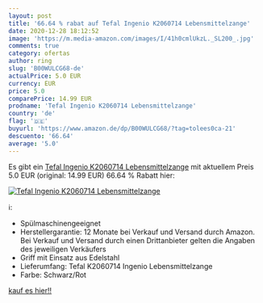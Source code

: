 ```yaml
---
layout: post
title: '66.64 % rabat auf Tefal Ingenio K2060714 Lebensmittelzange'
date: 2020-12-28 18:12:52
image: 'https://m.media-amazon.com/images/I/41h0cmlUkzL._SL200_.jpg'
comments: true
category: ofertas
author: ring
slug: 'B00WULCG68-de'
actualPrice: 5.0 EUR
currency: EUR
price: 5.0
comparePrice: 14.99 EUR
prodname: 'Tefal Ingenio K2060714 Lebensmittelzange'
country: 'de'
flag: '🇩🇪'
buyurl: 'https://www.amazon.de/dp/B00WULCG68/?tag=tolees0ca-21'
descuento: '66.64'
average: '5.0'
---
```


Es gibt ein [Tefal Ingenio K2060714 Lebensmittelzange](https://www.amazon.de/dp/B00WULCG68/?tag=tolees0ca-21) mit aktuellem Preis 5.0 EUR (original: 14.99 EUR) 66.64 % Rabatt hier:

[![Tefal Ingenio K2060714 Lebensmittelzange](https://m.media-amazon.com/images/I/41h0cmlUkzL._SL200_.jpg)](https://www.amazon.de/dp/B00WULCG68/?tag=tolees0ca-21)

ℹ️:

- Spülmaschinengeeignet
- Herstellergarantie: 12 Monate bei Verkauf und Versand durch Amazon. Bei Verkauf und Versand durch einen Drittanbieter gelten die Angaben des jeweiligen Verkäufers
- Griff mit Einsatz aus Edelstahl
- Lieferumfang: Tefal K2060714 Ingenio Lebensmittelzange
- Farbe: Schwarz/Rot

[kauf es hier!!](https://www.amazon.de/dp/B00WULCG68/?tag=tolees0ca-21)
